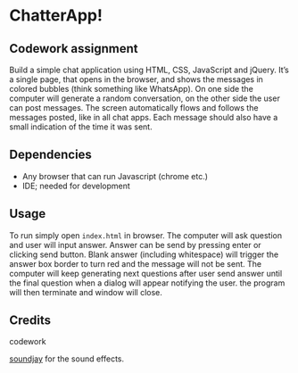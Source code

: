 # ChatterApp!

## Codework assignment

Build a simple chat application using HTML, CSS, JavaScript and jQuery. It’s a single page, that opens in the browser, and shows the messages in colored bubbles (think something like WhatsApp). On one side the computer will generate a random conversation, on the other side the user can post messages. The screen automatically flows and follows the messages posted, like in all chat apps. Each message should also have a small indication of the time it was sent.

## Dependencies

- Any browser that can run Javascript (chrome etc.)
- IDE; needed for development

## Usage

To run simply open `index.html` in browser.
The computer will ask question and user will input answer.
Answer can be send by pressing enter or clicking send button.
Blank answer (including whitespace) will trigger the answer box border to turn red and the message will not be sent.
The computer will keep generating next questions after user send answer until the final question when a dialog will appear notifying the user. the program will then terminate and window will close.

## Credits

codework

[soundjay](https://www.soundjay.com/misc-sounds.html) for the sound effects.
